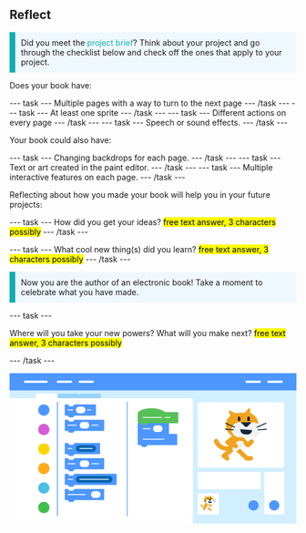 ## Reflect

<p style="border-left: solid; border-width:10px; border-color: #0faeb0; background-color: aliceblue; padding: 10px;">
Did you meet the <span style="color: #0faeb0">project brief</span>? Think about your project and go through the checklist below and check off the ones that apply to your project.
</p>

Does your book have:

--- task ---
Multiple pages with a way to turn to the next page
--- /task ---
--- task ---
At least one sprite
--- /task ---
--- task ---
Different actions on every page
--- /task ---
--- task ---
Speech or sound effects.
--- /task ---

Your book could also have:

--- task ---
Changing backdrops for each page. 
--- /task ---
--- task ---
Text or art created in the paint editor.
--- /task ---
--- task ---
Multiple interactive features on each page.
--- /task ---

Reflecting about how you made your book will help you in your future projects:

--- task ---
How did you get your ideas? <mark>free text answer, 3 characters possibly</mark>
--- /task ---

--- task ---
What cool new thing(s) did you learn? <mark>free text answer, 3 characters possibly</mark>
--- /task ---

<p style="border-left: solid; border-width:10px; border-color: #0faeb0; background-color: aliceblue; padding: 10px;">
Now you are the author of an electronic book!
Take a moment to celebrate what you have made.
</p>

--- task ---

Where will you take your new powers? What will you make next? <mark>free text answer, 3 characters possibly</mark>

--- /task ---

![stylised scratch workspace](images/scratch_banner.png)

